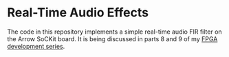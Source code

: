 # Real-Time Audio Effects

The code in this repository implements a simple real-time audio FIR filter
on the Arrow SoCKit board. It is being discussed in parts 8 and 9 of my
[FPGA development series](http://zhehaomao.com/project/2014/01/02/fpga-series.html).
